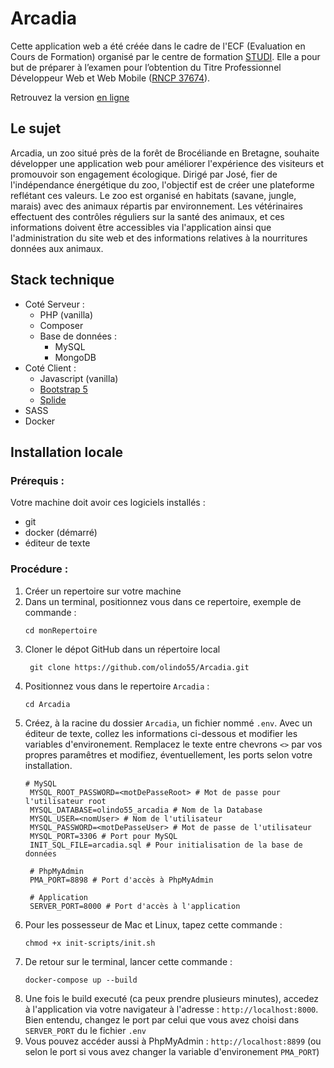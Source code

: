 # Arcadia
Cette application web a été créée dans le cadre de l'ECF (Evaluation en Cours de Formation) organisé par le centre de formation [STUDI](https://www.studi.com/fr).
Elle a pour but de préparer à l’examen pour l’obtention du Titre Professionnel Développeur Web et Web Mobile ([RNCP 37674](https://www.francecompetences.fr/recherche/rncp/37674/)).

Retrouvez la version [en ligne](www.google.com)

## Le sujet
Arcadia, un zoo situé près de la forêt de Brocéliande en Bretagne, souhaite développer une application web pour améliorer l'expérience des visiteurs et promouvoir son engagement écologique. Dirigé par José, fier de l'indépendance énergétique du zoo, l'objectif est de créer une plateforme reflétant ces valeurs. Le zoo est organisé en habitats (savane, jungle, marais) avec des animaux répartis par environnement. Les vétérinaires effectuent des contrôles réguliers sur la santé des animaux, et ces informations doivent être accessibles via l'application ainsi que l'administration du site web et des informations relatives à la nourritures données aux animaux.

## Stack technique
- Coté Serveur :
  - PHP (vanilla)
  - Composer
  - Base de données :
    - MySQL
    - MongoDB
- Coté Client :
  - Javascript (vanilla)
  - [Bootstrap 5](https://getbootstrap.com/docs/5.0/getting-started/introduction/)
  - [Splide](https://splidejs.com/)
- SASS
- Docker

## Installation locale
### Prérequis :
Votre machine doit avoir ces logiciels installés :
- git
- docker (démarré)
- éditeur de texte

### Procédure :
1. Créer un repertoire sur votre machine
2. Dans un terminal, positionnez vous dans ce repertoire, exemple de commande :
    ```shell
    cd monRepertoire
3. Cloner le dépot GitHub dans un répertoire local 
   ```shell
    git clone https://github.com/olindo55/Arcadia.git  
4. Positionnez vous dans le repertoire `Arcadia` :
    ```shell
    cd Arcadia
5. Créez, à la racine du dossier `Arcadia`, un fichier nommé `.env`. Avec un éditeur de texte, collez les informations ci-dessous et modifier les variables d'environement. Remplacez le texte entre chevrons `<>` par vos propres paramêtres et modifiez, éventuellement, les ports selon votre installation.
   ```Plain Text
   # MySQL
    MYSQL_ROOT_PASSWORD=<motDePasseRoot> # Mot de passe pour l'utilisateur root
    MYSQL_DATABASE=olindo55_arcadia # Nom de la Database
    MYSQL_USER=<nomUser> # Nom de l'utilisateur
    MYSQL_PASSWORD=<motDePasseUser> # Mot de passe de l'utilisateur
    MYSQL_PORT=3306 # Port pour MySQL
    INIT_SQL_FILE=arcadia.sql # Pour initialisation de la base de données

    # PhpMyAdmin
    PMA_PORT=8898 # Port d'accès à PhpMyAdmin

    # Application
    SERVER_PORT=8000 # Port d'accès à l'application
6. Pour les possesseur de Mac et Linux, tapez cette commande :
   ```shell
   chmod +x init-scripts/init.sh
7. De retour sur le terminal, lancer cette commande :
   ```shell
   docker-compose up --build
8. Une fois le build executé (ca peux prendre plusieurs minutes),  accedez à l'application via votre navigateur à l'adresse : `http://localhost:8000`. Bien entendu, changez le port par celui que vous avez choisi dans `SERVER_PORT` du le fichier `.env` 
9. Vous pouvez accéder aussi à PhpMyAdmin : `http://localhost:8899` (ou selon le port si vous avez changer la variable d'environement `PMA_PORT`)

